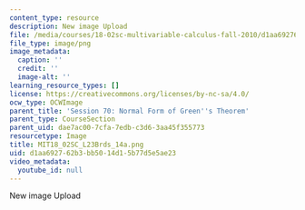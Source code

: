 ```yaml
---
content_type: resource
description: New image Upload
file: /media/courses/18-02sc-multivariable-calculus-fall-2010/d1aa692762b3bb5014d15b77d5e5ae23_MIT18_02SC_L23Brds_14a.png
file_type: image/png
image_metadata:
  caption: ''
  credit: ''
  image-alt: ''
learning_resource_types: []
license: https://creativecommons.org/licenses/by-nc-sa/4.0/
ocw_type: OCWImage
parent_title: 'Session 70: Normal Form of Green''s Theorem'
parent_type: CourseSection
parent_uid: dae7ac00-7cfa-7edb-c3d6-3aa45f355773
resourcetype: Image
title: MIT18_02SC_L23Brds_14a.png
uid: d1aa6927-62b3-bb50-14d1-5b77d5e5ae23
video_metadata:
  youtube_id: null
---
```

New image Upload